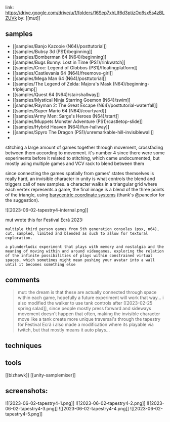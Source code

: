 link: https://drive.google.com/drive/u/1/folders/16Sep7xhLlf6d3ptizOo6sx5s4zBLZUVk
by: [[mut]]

## samples
- [[samples/Banjo Kazooie (N64)/posttutorial]]
- [[samples/Bubsy 3d (PS1)/beginning]]
- [[samples/Bomberman 64 (N64)/beginning]]
- [[samples/Bugs Bunny: Lost in Time (PS1)/rinkwatch]]
- [[samples/Croc: Legend of Globbos (PS1)/floatingplatform]]
- [[samples/Castlevania 64 (N64)/freemove-girl]]
- [[samples/Mega Man 64 (N64)/posttutorial]]
- [[samples/The Legend of Zelda: Majora's Mask (N64)/beginning-triplejump]]
- [[samples/Quest 64 (N64)/stairshallway]]
- [[samples/Mystical Ninja Starring Goemon (N64)/swim]]
- [[samples/Rayman 2: The Great Escape (N64)/posttutorial-waterfall]]
- [[samples/Super Mario 64 (N64)/courtyard]]
- [[samples/Army Men: Sarge's Heroes (N64)/start]]
- [[samples/Muppets Monster Adventure (PS1)/castletop-slide]]
- [[samples/Hybrid Heaven (N64)/fun-hallway]]
- [[samples/Spyro The Dragon (PS1)/unremarkable-hill-invisiblewall]]
- 



stitching a large amount of games together through movement, crossfading between them according to movement. 
it's number 4 since there were some experiments before it related to stitching, which came undocumented, but mostly using multiple games and VCV rack to blend between them

since connecting the games spatially from games' states themselves is really hard, an invisible character in unity is what controls the blend and triggers call of new samples. a character walks in a triangular grid where each vertex represents a game, the final image is a blend of the three points of the triangle, using [barycentric coordinate systems](https://en.wikipedia.org/wiki/Barycentric_coordinate_system) (thank's @pancelor for the suggestion).

![[2023-06-02-tapestry4-internal.png]]


mut wrote this for Festival Ecrã 2023: 
```text
multiple third person games from 5th generation consoles (psx, n64), cut, sampled, limited and blended as such to allow for textural exploration.

a plunderludic experiment that plays with memory and nostalgia and the meaning of moving within and around videogames. exploring the relation of the infinite possibilities of plays within constrained virtual spaces, which sometimes might mean pushing your avatar into a wall until it becomes something else
```

## comments

> mut: the dream is that these are actually connected through space within each game, hopefully a future experiment will work that way...
> i also modified the walker to use tank controls after [[2023-02-25 spring salad]], since people mostly press forward and sideways movement doesn't happen that often, making the invisible character move like a tank create more unique traversal's through the tapestry
> for Festival Ecrã i also made a modification where its playable via twitch, but that mostly means it auto plays...


## techniques

## tools
[[bizhawk]]
[[unity-samplemixer]]


## screenshots:
![[2023-06-02-tapestry4-1.png]]
![[2023-06-02-tapestry4-2.png]]
![[2023-06-02-tapestry4-3.png]]
![[2023-06-02-tapestry4-4.png]]
![[2023-06-02-tapestry4-5.png]]

